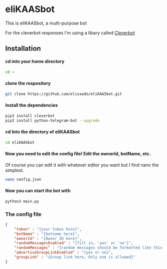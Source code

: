 # eliKAASbot
This is eliKAASbot, a multi-purpose bot

For the cleverbot responses I'm using a libary called [Cleverbot](https://pypi.python.org/pypi/cleverbot)

## Installation

#### cd into your home directory
``` bash
cd ~
```
#### clone the respository
``` bash
git clone https://github.com/elisaado/eliKAASbot.git
```
#### Install the dependencies
``` bash
pip3 install cleverbot
pip3 install python-telegram-bot --upgrade
```
#### cd Into the directory of eliKAASbot
``` bash
cd eliKAASbot
```
#### Now you need to edit the config file! Edit the ownerId, botName, etc. 
Of course you can edit it with whatever editor you want but I find nano the simplest.

``` bash
nano config.json
```

#### Now you can start the bot with
``` bash
python3 main.py
```

### The config file
``` json
{
	"token" : "{your token here}",
	"botName" : "{botname here}",
	"ownerId" : "{Owner ID here}",
	"randomMessagesEnabled" : "{fill in, 'yes' or 'no'}",
	"randomMessages" : "{random messages should be formatted like this (TWO COMMA'S, witout spaces!): 'randomMessage1,,randomMessage2,,randomMessage3,,etc etc'}",
	"advertiseGroupLinkEnabled" : "{yes or no}",
	"groupLink" : "{Group link here, Only one is allowed}"
}
```
